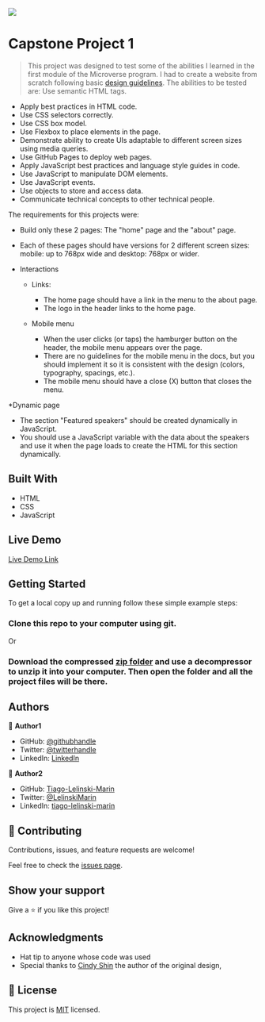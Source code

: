 ![](https://img.shields.io/badge/Microverse-blueviolet)

# Capstone Project 1

> This project was designed to test some of the abilities I learned in the first module of the Microverse program. I had to create a website from scratch following basic [design guidelines](https://www.behance.net/gallery/29845175/CC-Global-Summit-2015). The abilities to be tested are: Use semantic HTML tags.
- Apply best practices in HTML code.
- Use CSS selectors correctly.
- Use CSS box model.
- Use Flexbox to place elements in the page.
- Demonstrate ability to create UIs adaptable to different screen sizes using media queries.
- Use GitHub Pages to deploy web pages.
- Apply JavaScript best practices and language style guides in code.
- Use JavaScript to manipulate DOM elements.
- Use JavaScript events.
- Use objects to store and access data.
- Communicate technical concepts to other technical people.

The requirements for this projects were:
* Build only these 2 pages: The "home" page and the "about" page.

* Each of these pages should have versions for 2 different screen sizes: mobile: up to 768px wide and desktop: 768px or wider.

* Interactions
    - Links:
      - The home page should have a link in the menu to the about page.
      - The logo in the header links to the home page.
      
    - Mobile menu
      - When the user clicks (or taps) the hamburger button on the header, the mobile menu appears over the page.
      - There are no guidelines for the mobile menu in the docs, but you should implement it so it is consistent with the design (colors, typography, spacings, etc.).
      - The mobile menu should have a close (X) button that closes the menu.

*Dynamic page
  - The section "Featured speakers" should be created dynamically in JavaScript.
  - You should use a JavaScript variable with the data about the speakers and use it when the page loads to create the HTML for this section dynamically.

## Built With

- HTML
- CSS
- JavaScript


## Live Demo

[Live Demo Link](https://tiago-lelinski-marin.github.io/capstone-project-1/)


## Getting Started

To get a local copy up and running follow these simple example steps:

### Clone this repo to your computer using git.
Or
### Download the compressed [zip folder](https://github.com/Tiago-Lelinski-Marin/capstone-project-1/archive/refs/heads/main.zip) and use a decompressor to unzip it into your computer. Then open the folder and all the project files will be there.



## Authors

👤 **Author1**

- GitHub: [@githubhandle](https://github.com/Tiago-Lelinski-Marin)
- Twitter: [@twitterhandle](https://twitter.com/LelinskiMarin)
- LinkedIn: [LinkedIn](https://www.linkedin.com/in/tiago-lelinski-marin/)

👤 **Author2**

- GitHub: [Tiago-Lelinski-Marin](https://github.com/githubhandle)
- Twitter: [@LelinskiMarin](https://twitter.com/twitterhandle)
- LinkedIn: [tiago-lelinski-marin](https://linkedin.com/in/linkedinhandle)

## 🤝 Contributing

Contributions, issues, and feature requests are welcome!

Feel free to check the [issues page](https://github.com/Tiago-Lelinski-Marin/capstone-project-1/issues).

## Show your support

Give a ⭐️ if you like this project!

## Acknowledgments

- Hat tip to anyone whose code was used
- Special thanks to [Cindy Shin](https://www.behance.net/adagio07) the author of the original design,

## 📝 License

This project is [MIT](./MIT.md) licensed.

